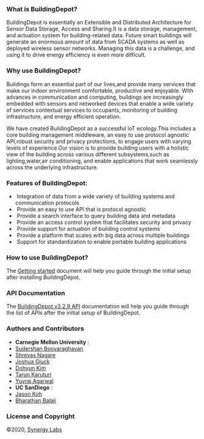 ### What is BuildingDepot? 
BuildingDepot is essentially an Extensible and Distributed Architecture for Sensor Data Storage, Access and Sharing.It is a data storage, management, and actuation system for building-related data. Future smart buildings will generate an enormous amount of data from SCADA systems as well as deployed wireless sensor networks. Managing this data is a challenge, and using it to drive energy efficiency is even more difficult.

### Why use BuildingDepot?
Buildings form an essential part of our lives,and provide many services that make our indoor environment comfortable, productive and enjoyable. With advances in communication and computing, buildings are increasingly embedded with sensors and networked devices that enable a wide variety of services contextual services to occupants, monitoring of building infrastructure, and energy efficient operation. 

We have created BuildingDepot as a successful IoT ecology.This includes a core building management middleware, an easy to use protocol agnostic API,robust security and privacy protections, to engage users with varying levels of experience.Our vision is to provide building users with a holistic view of the building across various different subsystems,such as lighting,water,air conditioning, and enable applications that work seamlessly across the underlying infrastructure.

### Features of BuildingDepot:
* ­ Integration of data from a wide variety of building systems and communication protocols 
* ­ Provide an easy to use API that is protocol agnostic 
* ­ Provide a search interface to query building data and metadata 
* ­ Provide an access control system that facilitates security and privacy 
* ­ Provide support for actuation of building control systems 
* ­ Provide a platform that scales with big data across multiple buildings 
* ­ Support for standardization to enable portable building applications

### How to use BuildingDepot?
The [Getting started](https://docs.google.com/document/d/1XESPZSIt0lIMrCbVb-Uoopa-_t0yNx6uo-d2IBZGLyk/view) document will help you guide through the initial setup after installing BuildingDepot.

### API Documentation
The [BuildingDepot v3.2.9 API](https://buildingdepot.andrew.cmu.edu/) documentation will help you guide through the list of APIs after the initial setup of BuildingDepot.

### Authors and Contributors
* **Carnegie Mellon University** : 
* [Sudershan Boovaraghavan](http://www.sudershanb.com)
* [Shreyas Nagare](http://shreyasnagare.com)
* [Joshua Gluck](http://www.synergylabs.org/jgluck/)
* [Dohyun Kim](https://www.cs.cmu.edu/directory/dohyunk)
* [Tarun Karuturi](https://www.linkedin.com/in/tarunkaruturi/)
* [Yuvraj Agarwal](https://www.synergylabs.org/yuvraj/)
* **UC SanDiego** : 
* [Jason Koh](https://jbkoh.github.io/)
* [Bharathan Balaji](http://www.synergylabs.org/bharath/)

### License and Copyright
 ©2020, [Synergy Labs](http://www.synergylabs.org/)
